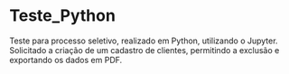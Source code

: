 # Teste_Python
Teste para processo seletivo, realizado em Python, utilizando o Jupyter. Solicitado a criação de um cadastro de clientes, permitindo a exclusão e exportando os dados em PDF.
